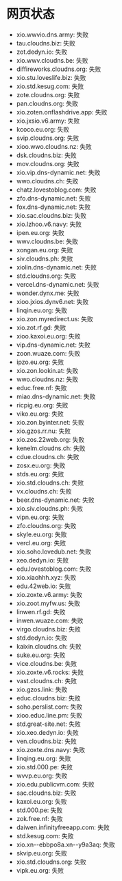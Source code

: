 # 网页状态
- xio.wwvio.dns.army: 失败
- tau.cloudns.biz: 失败
- zot.dedyn.io: 失败
- xio.wwv.cloudns.be: 失败
- diffireworks.cloudns.org: 失败
- xio.stu.loveslife.biz: 失败
- xio.std.kesug.com: 失败
- zote.cloudns.org: 失败
- pan.cloudns.org: 失败
- xio.zoten.onflashdrive.app: 失败
- xio.jxsio.v6.army: 失败
- kcoco.eu.org: 失败
- svip.cloudns.org: 失败
- xioo.wwo.cloudns.nz: 失败
- dsk.cloudns.biz: 失败
- mov.cloudns.org: 失败
- xio.vip.dns-dynamic.net: 失败
- wwo.cloudns.ch: 失败
- chatz.lovestoblog.com: 失败
- zfo.dns-dynamic.net: 失败
- fox.dns-dynamic.net: 失败
- xio.sac.cloudns.biz: 失败
- xio.lzhoo.v6.navy: 失败
- ipen.eu.org: 失败
- wwv.cloudns.be: 失败
- xongan.eu.org: 失败
- siv.cloudns.ph: 失败
- xiolin.dns-dynamic.net: 失败
- std.cloudns.org: 失败
- vercel.dns-dynamic.net: 失败
- wonder.dynx.me: 失败
- xioo.jxios.dynv6.net: 失败
- linqin.eu.org: 失败
- xio.zon.myredirect.us: 失败
- xio.zot.rf.gd: 失败
- xioo.kaxoi.eu.org: 失败
- vip.dns-dynamic.net: 失败
- zoon.wuaze.com: 失败
- ipzo.eu.org: 失败
- xio.zon.lookin.at: 失败
- wwo.cloudns.nz: 失败
- educ.free.nf: 失败
- miao.dns-dynamic.net: 失败
- ricpig.eu.org: 失败
- viko.eu.org: 失败
- xio.zon.byinter.net: 失败
- xio.gzos.rr.nu: 失败
- xio.zos.22web.org: 失败
- kenelm.cloudns.ch: 失败
- cdue.cloudns.ch: 失败
- zosx.eu.org: 失败
- stds.eu.org: 失败
- xio.std.cloudns.ch: 失败
- vx.cloudns.ch: 失败
- beer.dns-dynamic.net: 失败
- xio.siv.cloudns.ph: 失败
- vipn.eu.org: 失败
- zfo.cloudns.org: 失败
- skyle.eu.org: 失败
- vercl.eu.org: 失败
- xio.soho.lovedub.net: 失败
- xeo.dedyn.io: 失败
- edu.lovestoblog.com: 失败
- xio.xiaohhh.xyz: 失败
- edu.42web.io: 失败
- xio.zoxte.v6.army: 失败
- xio.zoot.myfw.us: 失败
- linwen.rf.gd: 失败
- inwen.wuaze.com: 失败
- virgo.cloudns.biz: 失败
- std.dedyn.io: 失败
- kaixin.cloudns.ch: 失败
- suke.eu.org: 失败
- vice.cloudns.be: 失败
- xio.zoxte.v6.rocks: 失败
- vast.cloudns.ch: 失败
- xio.gzos.link: 失败
- educ.cloudns.biz: 失败
- soho.perslist.com: 失败
- xioo.educ.line.pm: 失败
- std.great-site.net: 失败
- xio.xeo.dedyn.io: 失败
- ven.cloudns.biz: 失败
- xio.zoxte.dns.navy: 失败
- linqing.eu.org: 失败
- xio.std.000.pe: 失败
- wvvp.eu.org: 失败
- xio.edu.publicvm.com: 失败
- sac.cloudns.biz: 失败
- kaxoi.eu.org: 失败
- std.000.pe: 失败
- zok.free.nf: 失败
- daiwen.infinityfreeapp.com: 失败
- std.kesug.com: 失败
- xio.xn--ebbpo8a.xn--y9a3aq: 失败
- skvip.eu.org: 失败
- xio.std.cloudns.org: 失败
- vipk.eu.org: 失败
